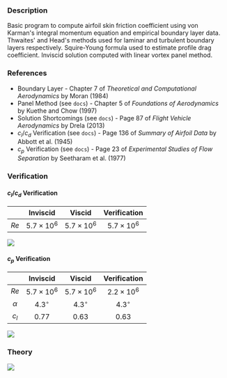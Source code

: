 ### Description

Basic program to compute airfoil skin friction coefficient using von Karman's integral momentum equation and empirical boundary layer data. Thwaites' and Head's methods used for laminar and turbulent boundary layers respectively. Squire-Young formula used to estimate profile drag coefficient. Inviscid solution computed with linear vortex panel method.

### References

- Boundary Layer - Chapter 7 of _Theoretical and Computational Aerodynamics_ by Moran (1984)
- Panel Method (see `docs`) - Chapter 5 of _Foundations of Aerodynamics_ by Kuethe and Chow (1997)
- Solution Shortcomings (see `docs`) - Page 87 of _Flight Vehicle Aerodynamics_ by Drela (2013)
- $c_l/c_d$ Verification (see `docs`) - Page 136 of _Summary of Airfoil Data_ by Abbott et al. (1945)
- $c_p$ Verification (see `docs`) - Page 23 of _Experimental Studies of Flow Separation_ by Seetharam et al. (1977)

### Verification

#### $c_l/c_d$ Verification

|      |     Inviscid      |      Viscid       |   Verification    |
| :--: | :---------------: | :---------------: | :---------------: |
| $Re$ | $5.7 \times 10^6$ | $5.7 \times 10^6$ | $5.7 \times 10^6$ |

![](https://github.com/user-attachments/assets/a4c17ebe-3670-44c4-923c-23cc3ba5326b)

#### $c_p$ Verification

|          |     Inviscid      |      Viscid       |   Verification    |
| :------: | :---------------: | :---------------: | :---------------: |
|   $Re$   | $5.7 \times 10^6$ | $5.7 \times 10^6$ | $2.2 \times 10^6$ |
| $\alpha$ |    $4.3^\circ$    |    $4.3^\circ$    |    $4.3^\circ$    |
|  $c_l$   |      $0.77$       |      $0.63$       |      $0.63$       |

![](https://github.com/user-attachments/assets/570dadf2-fcf5-4d90-bfe0-bc7157cefc25)

### Theory

![](https://github.com/user-attachments/assets/498f6ca1-d76f-4959-8a7c-4cd138c38b63)
